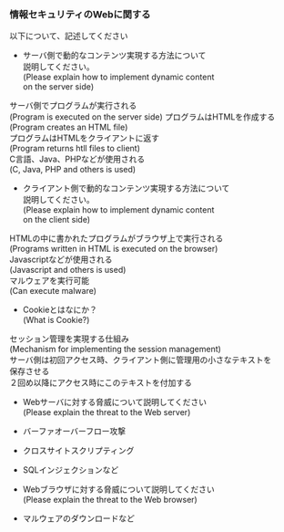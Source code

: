 ### 情報セキュリティのWebに関する<br />
以下について、記述してください<br />

* サーバ側で動的なコンテンツ実現する方法について<br />
説明してください。<br />
(Please explain how to implement dynamic content <br /> 
on the server side)<br />

サーバ側でプログラムが実行される<br />
(Program is executed on the server side)
プログラムはHTMLを作成する<br />
(Program creates an HTML file)<br />
プログラムはHTMLをクライアントに返す<br />
(Program returns htll files to client)<br />
C言語、Java、PHPなどが使用される<br />
(C, Java, PHP and others is used)<br />

* クライアント側で動的なコンテンツ実現する方法について<br />
説明してください。<br />
(Please explain how to implement dynamic content <br /> 
on the client side)<br />

HTMLの中に書かれたプログラムがブラウザ上で実行される<br />
(Programs written in HTML is executed on the browser)<br />
Javascriptなどが使用される<br />
(Javascript and others is used)<br />
マルウェアを実行可能<br />
(Can execute malware)<br />

* Cookieとはなにか？<br />
(What is Cookie?)<br />

セッション管理を実現する仕組み<br />
(Mechanism for implementing the session management)<br />
サーバ側は初回アクセス時、クライアント側に管理用の小さなテキストを<br />
保存させる<br />
２回め以降にアクセス時にこのテキストを付加する<br />

* Webサーバに対する脅威について説明してください<br />
(Please explain the threat to the Web server)<br />

* バーファオーバーフロー攻撃
* クロスサイトスクリプティング
* SQLインジェクションなど

* Webブラウザに対する脅威について説明してください<br />
(Please explain the threat to the Web browser)<br />

* マルウェアのダウンロードなど
